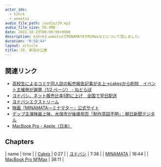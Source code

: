 ```yaml
---
actor_ids:
  - kzhrk
  - uematsu
audio_file_path: /audio/29.mp3
audio_file_size: 56.4MB
date: 2021-10-23T00:00:00+0900
description: kzhrkとuematsuでMINAMATAやM1Maxなどについて話しました。
duration: "0:58:44"
layout: article
title: 29. 新旧の公害
---
```


<!-- prettier-ignore-start -->

## 関連リンク

- [高校生によるコミケ同人誌の転売報告記事が炎上→cakesから削除　イベント主催側が謝罪（1/2 ページ） - ねとらぼ](https://nlab.itmedia.co.jp/nl/articles/2110/11/news140.html)
- [ヨドバシ、ネット販売比率5割に上げ　全国で翌日配送](https://www.nikkei.com/article/DGXZQOUC195O20Z11C21A0000000/)
- [ヨドバシエクストリーム](https://image.yodobashi.com/pr/lp_xtreme/)
- [映画『MINAMATA―ミナマター』公式サイト](https://longride.jp/minamata/)
- [デップ主演映画上映、水俣市が後援拒否「制作意図不明」：朝日新聞デジタル](https://digital.asahi.com/articles/ASP796Q3RP79TIPE01R.html)
- [MacBook Pro - Apple（日本）](https://www.apple.com/jp/macbook-pro/)
 
<!-- prettier-ignore-end -->

## Chapters

| name | time |
| [Cakes](#t=0:27) | 0:27 |
| [ヨドバシ](#t=7:38) | 7:38 |
| [MINAMATA](#t=16:44) | 16:44 |
| [MacBook Pro M1Max](#t=38:11) | 38:11 |

<!-- prettier-ignore-end -->

